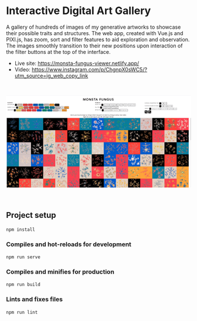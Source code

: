 # Interactive Digital Art Gallery

A gallery of hundreds of images of my generative artworks to showcase their possible traits and structures. The web app, created with Vue.js and PIXI.js, has zoom, sort and filter features to aid exploration and observation. The images smoothly transition to their new positions upon interaction of the filter buttons at the top of the interface.

- Live site: https://monsta-fungus-viewer.netlify.app/
- Video: https://www.instagram.com/p/ChgnpX0sWC5/?utm_source=ig_web_copy_link

<br>

![Image of UI](https://github.com/dianaow/monsta_fungus_viewer/blob/main/ui_snapshot.png)

<br>

## Project setup
```
npm install
```

### Compiles and hot-reloads for development
```
npm run serve
```

### Compiles and minifies for production
```
npm run build
```

### Lints and fixes files
```
npm run lint
```
